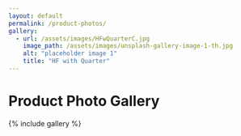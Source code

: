 ```yaml
---
layout: default
permalink: /product-photos/
gallery:
  - url: /assets/images/HFwQuarterC.jpg
    image_path: /assets/images/unsplash-gallery-image-1-th.jpg
    alt: "placeholder image 1"
    title: "HF with Quarter"
---
```


# Product Photo Gallery

{% include gallery %}